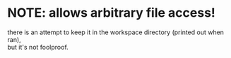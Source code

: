 # NOTE: allows arbitrary file access!
there is an attempt to keep it in the workspace directory (printed out when ran),  
but it's not foolproof.
